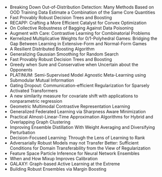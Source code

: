 - Breaking Down Out-of-Distribution Detection: Many Methods Based on OOD Training Data Estimate a Combination of the Same Core Quantities
- Fast Provably Robust Decision Trees and Boosting
- RECAPP: Crafting a More Efficient Catalyst for Convex Optimization
- On Collective Robustness of Bagging Against Data Poisoning
- Augment with Care: Contrastive Learning for Combinatorial Problems
- Kernelized Multiplicative Weights for 0/1-Polyhedral Games: Bridging the Gap Between Learning in Extensive-Form and Normal-Form Games
- A Resilient Distributed Boosting Algorithm
- Generalizing Gaussian Smoothing for Random Search
- Fast Provably Robust Decision Trees and Boosting
- Greedy when Sure and Conservative when Uncertain about the Opponents
- PLATINUM: Semi-Supervised Model Agnostic Meta-Learning using Submodular Mutual Information
- Gating Dropout: Communication-efficient Regularization for Sparsely Activated Transformers
- A new similarity measure for covariate shift with applications to nonparametric regression
- Geometric Multimodal Contrastive Representation Learning
- Generalized Federated Learning via Sharpness Aware Minimization
- Practical Almost-Linear-Time Approximation Algorithms for Hybrid and Overlapping Graph Clustering
- Improving Ensemble Distillation With Weight Averaging and Diversifying Perturbation
- Decision-Focused Learning: Through the Lens of Learning to Rank
- Adversarially Robust Models may not Transfer Better: Sufficient Conditions for Domain Transferability from the View of Regularization
- Feature Space Particle Inference for Neural Network Ensembles
- When and How Mixup Improves Calibration
- GALAXY: Graph-based Active Learning at the Extreme
- Building Robust Ensembles via Margin Boosting